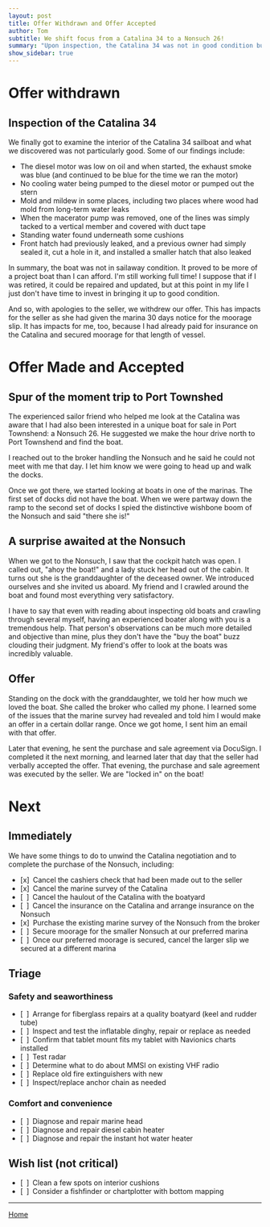 ```yaml
---
layout: post
title: Offer Withdrawn and Offer Accepted
author: Tom
subtitle: We shift focus from a Catalina 34 to a Nonsuch 26!
summary: "Upon inspection, the Catalina 34 was not in good condition but an alternative boat (a Nonsuch 26) was in good shape!"
show_sidebar: true
---
```


# Offer withdrawn

## Inspection of the Catalina 34

We finally got to examine the interior of the Catalina 34 sailboat and what we discovered was not particularly good. Some of our findings include:
- The diesel motor was low on oil and when started, the exhaust smoke was blue (and continued to be blue for the time we ran the motor)
- No cooling water being pumped to the diesel motor or pumped out the stern
- Mold and mildew in some places, including two places where wood had mold from long-term water leaks
- When the macerator pump was removed, one of the lines was simply tacked to a vertical member and covered with duct tape
- Standing water found underneath some cushions
- Front hatch had previously leaked, and a previous owner had simply sealed it, cut a hole in it, and installed a smaller hatch that also leaked

In summary, the boat was not in sailaway condition. It proved to be more of a project boat than I can afford. I'm still working full time! I suppose that if I was retired, it could be repaired and updated, but at this point in my life I just don't have time to invest in bringing it up to good condition.

And so, with apologies to the seller, we withdrew our offer. This has impacts for the seller as she had given the marina 30 days notice for the moorage slip. It has impacts for me, too, because I had already paid for insurance on the Catalina and secured moorage for that length of vessel.

# Offer Made and Accepted

## Spur of the moment trip to Port Townshed

The experienced sailor friend who helped me look at the Catalina was aware that I had also been interested in a unique boat for sale in Port Townshend: a Nonsuch 26. He suggested we make the hour drive north to Port Townshend and find the boat.

I reached out to the broker handling the Nonsuch and he said he could not meet with me that day. I let him know we were going to head up and walk the docks.

Once we got there, we started looking at boats in one of the marinas. The first set of docks did not have the boat. When we were partway down the ramp to the second set of docks I spied the distinctive wishbone boom of the Nonsuch and said "there she is!"

## A surprise awaited at the Nonsuch

When we got to the Nonsuch, I saw that the cockpit hatch was open. I called out, "ahoy the boat!" and a lady stuck her head out of the cabin. It turns out she is the granddaughter of the deceased owner. We introduced ourselves and she invited us aboard. My friend and I crawled around the boat and found most everything very satisfactory.

I have to say that even with reading about inspecting old boats and crawling through several myself, having an experienced boater along with you is a tremendous help. That person's observations can be much more detailed and objective than mine, plus they don't have the "buy the boat" buzz clouding their judgment. My friend's offer to look at the boats was incredibly valuable.

## Offer

Standing on the dock with the granddaughter, we told her how much we loved the boat. She called the broker who called my phone. I learned some of the issues that the marine survey had revealed and told him I would make an offer in a certain dollar range. Once we got home, I sent him an email with that offer.

Later that evening, he sent the purchase and sale agreement via DocuSign. I completed it the next morning, and learned later that day that the seller had verbally accepted the offer. That evening, the purchase and sale agreement was executed by the seller. We are "locked in" on the boat!

# Next

## Immediately

We have some things to do to unwind the Catalina negotiation and to complete the purchase of the Nonsuch, including:
- [x]&ensp;Cancel the cashiers check that had been made out to the seller
- [x]&ensp;Cancel the marine survey of the Catalina
- [&ensp;]&ensp;Cancel the haulout of the Catalina with the boatyard
- [&ensp;]&ensp;Cancel the insurance on the Catalina and arrange insurance on the Nonsuch
- [x]&ensp;Purchase the existing marine survey of the Nonsuch from the broker
- [&ensp;]&ensp;Secure moorage for the smaller Nonsuch at our preferred marina
- [&ensp;]&ensp;Once our preferred moorage is secured, cancel the larger slip we secured at a different marina

## Triage

### Safety and seaworthiness
- [&ensp;]&ensp;Arrange for fiberglass repairs at a quality boatyard (keel and rudder tube)
- [&ensp;]&ensp;Inspect and test the inflatable dinghy, repair or replace as needed
- [&ensp;]&ensp;Confirm that tablet mount fits my tablet with Navionics charts installed
- [&ensp;]&ensp;Test radar
- [&ensp;]&ensp;Determine what to do about MMSI on existing VHF radio
- [&ensp;]&ensp;Replace old fire extinguishers with new
- [&ensp;]&ensp;Inspect/replace anchor chain as needed

### Comfort and convenience
- [&ensp;]&ensp;Diagnose and repair marine head
- [&ensp;]&ensp;Diagnose and repair diesel cabin heater
- [&ensp;]&ensp;Diagnose and repair the instant hot water heater

## Wish list (not critical)
- [&ensp;]&ensp;Clean a few spots on interior cushions
- [&ensp;]&ensp;Consider a fishfinder or chartplotter with bottom mapping

___

[Home](https://tomsalzer.github.io/Sailing/)
